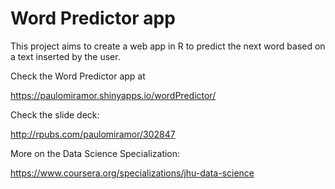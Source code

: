 # Word Predictor app

This project aims to create a web app in R to predict the next word based on a text inserted by the user.

Check the Word Predictor app at

https://paulomiramor.shinyapps.io/wordPredictor/

Check the slide deck:

http://rpubs.com/paulomiramor/302847

More on the Data Science Specialization:

https://www.coursera.org/specializations/jhu-data-science
